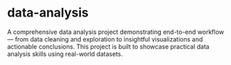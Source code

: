 # data-analysis
A comprehensive data analysis project demonstrating end-to-end workflow — from data cleaning and exploration to insightful visualizations and actionable conclusions. This project is built to showcase practical data analysis skills using real-world datasets.
